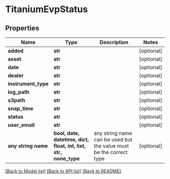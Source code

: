 # TitaniumEvpStatus


## Properties
Name | Type | Description | Notes
------------ | ------------- | ------------- | -------------
**added** | **str** |  | [optional] 
**asset** | **str** |  | [optional] 
**date** | **str** |  | [optional] 
**dealer** | **str** |  | [optional] 
**instrument_type** | **str** |  | [optional] 
**log_path** | **str** |  | [optional] 
**s3path** | **str** |  | [optional] 
**snap_time** | **str** |  | [optional] 
**status** | **str** |  | [optional] 
**user_email** | **str** |  | [optional] 
**any string name** | **bool, date, datetime, dict, float, int, list, str, none_type** | any string name can be used but the value must be the correct type | [optional]

[[Back to Model list]](../README.md#documentation-for-models) [[Back to API list]](../README.md#documentation-for-api-endpoints) [[Back to README]](../README.md)


